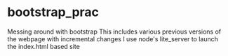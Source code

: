# bootstrap_prac

Messing around with bootstrap
This includes various previous versions of the webpage with incremental changes
I use node's lite_server to launch the index.html based site
